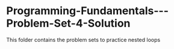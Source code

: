 # Programming-Fundamentals---Problem-Set-4-Solution
This folder contains the problem sets to practice nested loops

